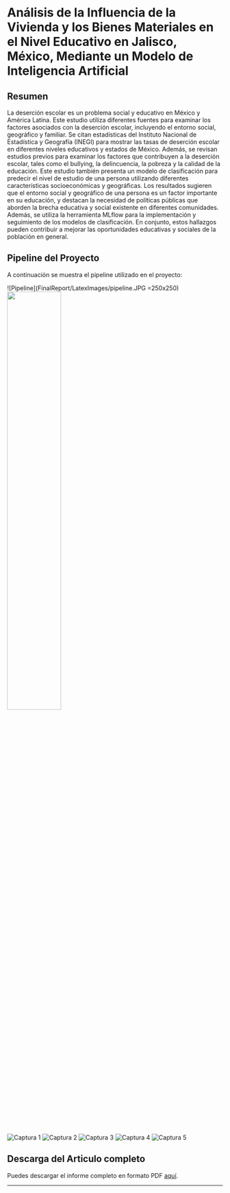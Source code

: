 # Análisis de la Influencia de la Vivienda y los Bienes Materiales en el Nivel Educativo en Jalisco, México, Mediante un Modelo de Inteligencia Artificial

## Resumen
La deserción escolar es un problema social y educativo en México y América Latina. Este estudio utiliza diferentes fuentes para examinar los factores asociados con la deserción escolar, incluyendo el entorno social, geográfico y familiar. Se citan estadísticas del Instituto Nacional de Estadística y Geografía (INEGI) para mostrar las tasas de deserción escolar en diferentes niveles educativos y estados de México. Además, se revisan estudios previos para examinar los factores que contribuyen a la deserción escolar, tales como el bullying, la delincuencia, la pobreza y la calidad de la educación. Este estudio también presenta un modelo de clasificación para predecir el nivel de estudio de una persona utilizando diferentes características socioeconómicas y geográficas. Los resultados sugieren que el entorno social y geográfico de una persona es un factor importante en su educación, y destacan la necesidad de políticas públicas que aborden la brecha educativa y social existente en diferentes comunidades. Además, se utiliza la herramienta MLflow para la implementación y seguimiento de los modelos de clasificación. En conjunto, estos hallazgos pueden contribuir a mejorar las oportunidades educativas y sociales de la población en general.

## Pipeline del Proyecto
A continuación se muestra el pipeline utilizado en el proyecto:

![Pipeline](FinalReport/LatexImages/pipeline.JPG =250x250)
<img src="FinalReport/LatexImages/pipeline.JPG" width=50% height=50%>

![Captura 1](FinalReport/paper_screenshots/paper_1.JPG)
![Captura 2](FinalReport/paper_screenshots/paper_3.JPG)
![Captura 3](FinalReport/paper_screenshots/paper_3.JPG)
![Captura 4](FinalReport/paper_screenshots/paper_4.JPG)
![Captura 5](FinalReport/paper_screenshots/paper_5.JPG)

## Descarga del Articulo completo
Puedes descargar el informe completo en formato PDF [aquí](Proyecto_final\FinalReport\paper.pdf).

---
